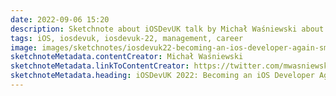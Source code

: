 ```yaml
---
date: 2022-09-06 15:20
description: Sketchnote about iOSDevUK talk by Michał Waśniewski about becoming an iOS developer again after being in a management role
tags: iOS, iosdevuk, iosdevuk-22, management, career
image: images/sketchnotes/iosdevuk22-becoming-an-ios-developer-again-small.jpg
sketchnoteMetadata.contentCreator: Michał Waśniewski
sketchnoteMetadata.linkToContentCreator: https://twitter.com/mwasniewski
sketchnoteMetadata.heading: iOSDevUK 2022: Becoming an iOS Developer Again
---
```

